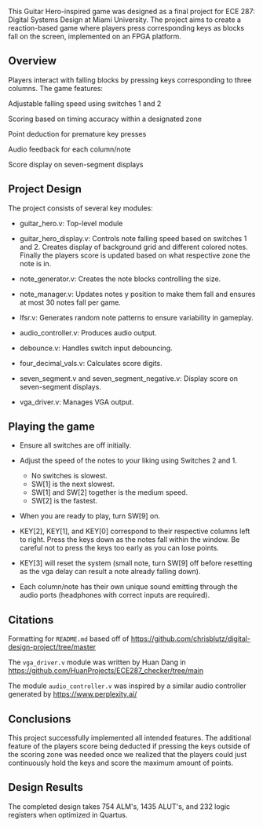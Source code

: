 This Guitar Hero-inspired game was designed as a final project for ECE 287: Digital Systems Design at Miami University. The project aims to create a reaction-based game where players press corresponding keys as blocks fall on the screen, implemented on an FPGA platform.

## Overview
Players interact with falling blocks by pressing keys corresponding to three columns. The game features:

Adjustable falling speed using switches 1 and 2

Scoring based on timing accuracy within a designated zone

Point deduction for premature key presses

Audio feedback for each column/note

Score display on seven-segment displays

## Project Design
The project consists of several key modules:

- guitar_hero.v: Top-level module 

- guitar_hero_display.v: Controls note falling speed based on switches 1 and 2. Creates display of background grid and different colored notes. Finally the players score is updated based on what respective zone the note is in.

- note_generator.v:  Creates the note blocks controlling the size.

- note_manager.v: Updates notes y position to make them fall and ensures at most 30 notes fall per game.

- lfsr.v: Generates random note patterns to ensure variability in gameplay.

- audio_controller.v: Produces audio output.

- debounce.v: Handles switch input debouncing.

- four_decimal_vals.v: Calculates score digits.

- seven_segment.v and seven_segment_negative.v: Display score on seven-segment displays.

- vga_driver.v: Manages VGA output.

## Playing the game

- Ensure all switches are off initially.

- Adjust the speed of the notes to your liking using Switches 2 and 1.
	- No switches is slowest.
	- SW[1] is the next slowest.
	- SW[1] and SW[2] together is the medium speed.
	- SW[2] is the fastest.

- When you are ready to play, turn SW[9] on.

- KEY[2], KEY[1], and KEY[0] correspond to their respective columns left to right. Press the keys down as the notes fall within the window.
Be careful not to press the keys too early as you can lose points.

- KEY[3] will reset the system (small note, turn SW[9] off before resetting as the vga delay can result a note already falling down).

- Each column/note has their own unique sound emitting through the audio ports (headphones with correct inputs are required).
## Citations

Formatting for `README.md` based off of https://github.com/chrisblutz/digital-design-project/tree/master

The `vga_driver.v` module was written by Huan Dang in https://github.com/HuanProjects/ECE287_checker/tree/main

The module `audio_controller.v` was inspired by a similar audio controller generated by https://www.perplexity.ai/

## Conclusions

This project successfully implemented all intended features. The additional feature of the players score being deducted if pressing the keys outside of the scoring zone was needed once we realized that the players could just continuously hold the keys and score the maximum amount of points.



## Design Results

The completed design takes 754 ALM's, 1435 ALUT's, and 232 logic registers when optimized in Quartus.


